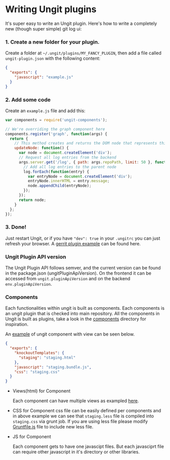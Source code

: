 Writing Ungit plugins
=====================

It's super easy to write an Ungit plugin. Here's how to write a completely new (though super simple) git log ui:

### 1. Create a new folder for your plugin.
Create a folder at `~/.ungit/plugins/MY_FANCY_PLUGIN`, then add a file called `ungit-plugin.json` with the following content:
```JSON
{
  "exports": {
    "javascript": "example.js"
  }
}
```

### 2. Add some code
Create an `example.js` file and add this:

```JavaScript
var components = require('ungit-components');

// We're overriding the graph component here
components.register('graph', function(args) {
  return {
    // This method creates and returns the DOM node that represents this component.
    updateNode: function() {
      var node = document.createElement('div');
      // Request all log entries from the backend
      args.server.get('/log', { path: args.repoPath, limit: 50 }, function(err, log) {
        // Add all log entries to the parent node
        log.forEach(function(entry) {
          var entryNode = document.createElement('div');
          entryNode.innerHTML = entry.message;
          node.appendChild(entryNode);
        });
      });
      return node;
    }
  };
});
```

### 3. Done!
Just restart Ungit, or if you have `"dev": true` in your `.ungitrc` you can just refresh your browser.  A [gerrit plugin example](https://github.com/FredrikNoren/ungit-gerrit) can be found here.

### Ungit Plugin API version
The Ungit Plugin API follows semver, and the current version can be found in the package.json (ungitPluginApiVersion). On the frontend it can be accessed from `ungit.pluginApiVersion` and on the backend `env.pluginApiVersion`.

### Components

Each functionalities within ungit is built as components.  Each components is an ungit plugin that is checked into main repository.  All the components in Ungit is built as plugins, take a look in the [components](https://github.com/FredrikNoren/ungit/tree/master/components) directory for inspiration.

An [example](https://github.com/FredrikNoren/ungit/tree/master/components/staging) of ungit component with view can be seen below.

```JSON
{
  "exports": {
    "knockoutTemplates": {
      "staging": "staging.html"
    },
    "javascript": "staging.bundle.js",
    "css": "staging.css"
  }
}
```

* Views(html) for Component

   Each component can have multiple views as exampled [here](https://github.com/FredrikNoren/ungit/tree/master/components/dialogs).

* CSS for Component
   css file can be easily defined per components and in above example we can see that `staging.less` file is compiled into `staging.css` via grunt job.  If you are using less file please modify [Gruntfile.js](https://github.com/FredrikNoren/ungit/blob/master/Gruntfile.js) file to include new less file.

* JS for Component

   Each component gets to have one javascipt files.  But each javasciprt file can require other javascript in it's directory or other libraries.
